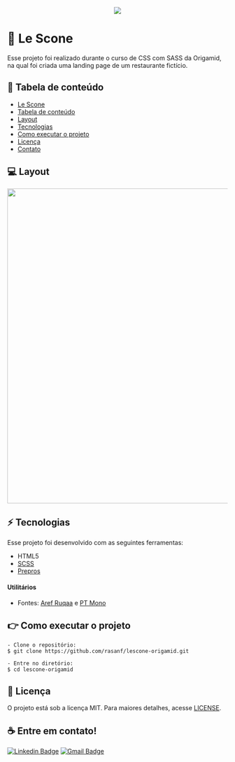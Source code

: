 <p align="center">
  <img src="https://github.com/rasanf/lescone-origamid/blob/master/img/github/banner-git.jpg">
</p>

<a id="sobre-a-lescone"></a>
# :fork_and_knife: Le Scone
Esse projeto foi realizado durante o curso de CSS com SASS da Origamid, na qual foi criada uma landing page de um restaurante fictício.

<a id="tabela-de-conteudo"></a>
## :mag_right: Tabela de conteúdo
   * [Le Scone](#sobre-a-lescone)
   * [Tabela de conteúdo](#tabela-de-conteudo)
   * [Layout](#layout)
   * [Tecnologias](#tecnologias)
   * [Como executar o projeto](#como-executar-o-projeto)
   * [Licença](#licenca)
   * [Contato](#contato)

<a id="layout"></a>
## :computer: Layout
<p align="center">
  <img width="720px" src="https://github.com/rasanf/lescone-origamid/blob/master/img/github/mockup-lescone.jpg">
</p>

<a id="tecnologias"></a>
## :zap: Tecnologias
Esse projeto foi desenvolvido com as seguintes ferramentas:

* HTML5
* [SCSS](https://sass-lang.com/)
* [Prepros](https://prepros.io/)

#### Utilitários
* Fontes: <a href="https://fonts.google.com/specimen/Aref+Ruqaa?query=aref">Aref Ruqaa</a> e <a href="https://fonts.google.com/specimen/PT+Mono?query=pt+mono">PT Mono</a>

<a id="como-executar-o-projeto"></a>
## :point_right: Como executar o projeto
```
- Clone o repositório:
$ git clone https://github.com/rasanf/lescone-origamid.git

- Entre no diretório:
$ cd lescone-origamid
```

<a id="licenca"></a>
## :page_facing_up: Licença
O projeto está sob a licença MIT. Para maiores detalhes, acesse <a href="https://github.com/rasanf/lescone-origamid/blob/master/LICENSE">LICENSE</a>.

<a id="contato"></a>
## :coffee: Entre em contato!

[![Linkedin Badge](https://img.shields.io/badge/-Raissa%20Sanfelice-2E282A?style=flat-square&logo=Linkedin&logoColor=white&link=https://www.linkedin.com/in/rasanf/)](https://www.linkedin.com/in/rasanf/) 
[![Gmail Badge](https://img.shields.io/badge/ra.sanf@gmail.com-2E282A?style=flat-square&logo=Gmail&logoColor=white&link=mailto:ra.sanf@gmail.com)](mailto:ra.sanf@gmail.com)
